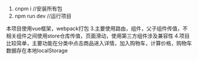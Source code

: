 1. cnpm i    //安装所有包
2. npm run dev   //运行项目

本项目使用vue框架，webpack打包
3.主要使用路由，组件，父子组件传值，不相关组件之间使用store仓库传值，页面滑动，使用第三方组件涉及兼容性
4.项目比较简单，主要功能在分类中点击商品进入详情，加入购物车，计算价格，购物车数据存在本地localStorage
